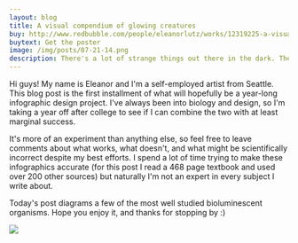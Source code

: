 ```yaml
---
layout: blog
title: A visual compendium of glowing creatures
buy: http://www.redbubble.com/people/eleanorlutz/works/12319225-a-visual-compendium-of-glowing-creatures?p=art-print
buytext: Get the poster
image: /img/posts/07-21-14.png
description: There's a lot of strange things out there in the dark. These ones are nice enough to let you know when they're around. 
---
```


Hi guys! My name is Eleanor and I'm a self-employed artist from Seattle. This blog post is the first installment of what will hopefully be a year-long infographic design project. I've always been into biology and design, so I'm taking a year off after college to see if I can combine the two with at least marginal success.

It's more of an experiment than anything else, so feel free to leave comments about what works, what doesn't, and what might be scientifically incorrect despite my best efforts. I spend a lot of time trying to make these infographics accurate (for this post I read a 468 page textbook and used over 200 other sources) but naturally I'm not an expert in every subject I write about. 

Today's post diagrams a few of the most well studied bioluminescent organisms. Hope you enjoy it, and thanks for stopping by :)

<div> <img class="invisible-for-rss-only" src="/img/posts/07-21-14.jpg" /> </div>

